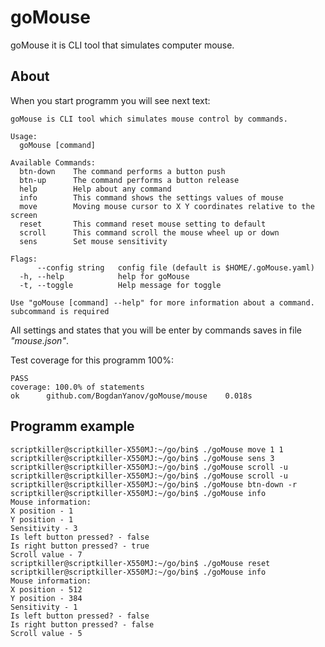 # goMouse

goMouse it is CLI tool that simulates computer mouse.

## About

When you start programm you will see next text:

```
goMouse is CLI tool which simulates mouse control by commands.

Usage:
  goMouse [command]

Available Commands:
  btn-down    The command performs a button push
  btn-up      The command performs a button release
  help        Help about any command
  info        This command shows the settings values of mouse
  move        Moving mouse cursor to X Y coordinates relative to the screen
  reset       This command reset mouse setting to default
  scroll      This command scroll the mouse wheel up or down
  sens        Set mouse sensitivity

Flags:
      --config string   config file (default is $HOME/.goMouse.yaml)
  -h, --help            help for goMouse
  -t, --toggle          Help message for toggle

Use "goMouse [command] --help" for more information about a command.
subcommand is required
```

All settings and states that you will be enter by commands saves in file *"mouse.json"*.

Test coverage for this programm 100%:

```
PASS
coverage: 100.0% of statements
ok      github.com/BogdanYanov/goMouse/mouse    0.018s
```

## Programm example

```
scriptkiller@scriptkiller-X550MJ:~/go/bin$ ./goMouse move 1 1
scriptkiller@scriptkiller-X550MJ:~/go/bin$ ./goMouse sens 3
scriptkiller@scriptkiller-X550MJ:~/go/bin$ ./goMouse scroll -u
scriptkiller@scriptkiller-X550MJ:~/go/bin$ ./goMouse scroll -u
scriptkiller@scriptkiller-X550MJ:~/go/bin$ ./goMouse btn-down -r
scriptkiller@scriptkiller-X550MJ:~/go/bin$ ./goMouse info
Mouse information:
X position - 1
Y position - 1
Sensitivity - 3
Is left button pressed? - false
Is right button pressed? - true
Scroll value - 7
scriptkiller@scriptkiller-X550MJ:~/go/bin$ ./goMouse reset
scriptkiller@scriptkiller-X550MJ:~/go/bin$ ./goMouse info
Mouse information:
X position - 512
Y position - 384
Sensitivity - 1
Is left button pressed? - false
Is right button pressed? - false
Scroll value - 5
```
